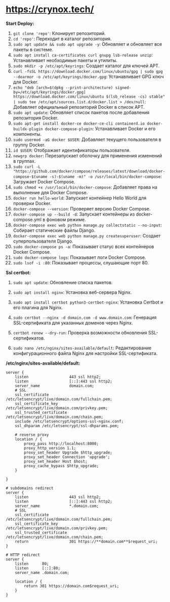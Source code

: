 # https://crynox.tech/

**Start Deploy:**

1. `git clone 'repo'`: Клонирует репозиторий.
2. `cd 'repo'`: Переходит в каталог репозитория.
3. `sudo apt update && sudo apt upgrade -y`: Обновляет и обновляет все пакеты в системе.
4. `sudo apt install ca-certificates curl gnupg lsb-release unzip`: Устанавливает необходимые пакеты и утилиты.
5. `sudo mkdir -p /etc/apt/keyrings`: Создает каталог для ключей APT.
6. `curl -fsSL https://download.docker.com/linux/ubuntu/gpg | sudo gpg --dearmor -o /etc/apt/keyrings/docker.gpg`: Устанавливает GPG ключ для Docker.
7. `echo "deb [arch=$(dpkg --print-architecture) signed-by=/etc/apt/keyrings/docker.gpg] https://download.docker.com/linux/ubuntu $(lsb_release -cs) stable" | sudo tee /etc/apt/sources.list.d/docker.list > /dev/null`: Добавляет официальный репозиторий Docker в список APT.
8. `sudo apt update`: Обновляет список пакетов после добавления репозитория Docker.
9. `sudo apt-get install docker-ce docker-ce-cli containerd.io docker-buildx-plugin docker-compose-plugin`: Устанавливает Docker и его компоненты.
10. `sudo usermod -aG docker $USER`: Добавляет текущего пользователя в группу Docker.
11. `id $USER`: Отображает идентификаторы пользователя.
12. `newgrp docker`: Перезапускает оболочку для применения изменений в группах.
13. `sudo curl -L "https://github.com/docker/compose/releases/latest/download/docker-compose-$(uname -s)-$(uname -m)" -o /usr/local/bin/docker-compose`: Загружает Docker Compose.
14. `sudo chmod +x /usr/local/bin/docker-compose`: Добавляет права на выполнение для Docker Compose.
15. `docker run hello-world`: Запускает контейнер Hello World для проверки Docker.
16. `docker-compose --version`: Проверяет версию Docker Compose.
17. `docker-compose up --build -d`: Запускает контейнеры из docker-compose.yml в фоновом режиме.
18. `docker-compose exec web python manage.py collectstatic --no-input`: Собирает статические файлы Django.
19. `docker-compose exec web python manage.py createsuperuser`: Создает суперпользователя Django.
20. `sudo docker-compose ps -a`: Показывает статус всех контейнеров Docker Compose.
21. `sudo docker-compose logs`: Показывает логи Docker Compose.
22. `sudo lsof -i :80`: Показывает процессы, слушающие порт 80.


**Ssl certbot:**

1. `sudo apt update`: Обновление списка пакетов.

2. `sudo apt install nginx`: Установка веб-сервера Nginx.

3. `sudo apt install certbot python3-certbot-nginx`: Установка Certbot и его плагина для Nginx.

4. `sudo certbot --nginx -d domain.com -d www.domain.com`: Генерация SSL-сертификата для указанных доменов через Nginx.

5. `certbot renew --dry-run`: Проверка возможности обновления SSL-сертификатов.

6. `sudo nano /etc/nginx/sites-available/default`: Редактирование конфигурационного файла Nginx для настройки SSL-сертификата.

**/etc/nginx/sites-available/default:**
```
server { 
    listen                  443 ssl http2; 
    listen                  [::]:443 ssl http2; 
    server_name             domain.com; 
    # SSL 
    ssl_certificate         /etc/letsencrypt/live/domain.com/fullchain.pem; 
    ssl_certificate_key     /etc/letsencrypt/live/domain.com/privkey.pem; 
    ssl_trusted_certificate /etc/letsencrypt/live/domain.com/chain.pem; 
    include /etc/letsencrypt/options-ssl-nginx.conf; 
    ssl_dhparam /etc/letsencrypt/ssl-dhparams.pem; 
 
    # reverse proxy 
    location / { 
        proxy_pass http://localhost:8000; 
        proxy_http_version 1.1; 
        proxy_set_header Upgrade $http_upgrade; 
        proxy_set_header Connection 'upgrade'; 
        proxy_set_header Host $host; 
        proxy_cache_bypass $http_upgrade; 
    } 
 
} 
 
# subdomains redirect 
server { 
    listen                  443 ssl http2; 
    listen                  [::]:443 ssl http2; 
    server_name             *.domain.com; 
    # SSL 
    ssl_certificate         /etc/letsencrypt/live/domain.com/fullchain.pem; 
    ssl_certificate_key     /etc/letsencrypt/live/domain.com/privkey.pem; 
    ssl_trusted_certificate /etc/letsencrypt/live/domain.com/chain.pem; 
    return                  301 https://**domain.com**$request_uri; 
} 
 
# HTTP redirect 
server { 
    listen      80; 
    listen      [::]:80; 
    server_name .domain.com; 
 
    location / { 
        return 301 https://domain.com$request_uri; 
    } 
}
```
